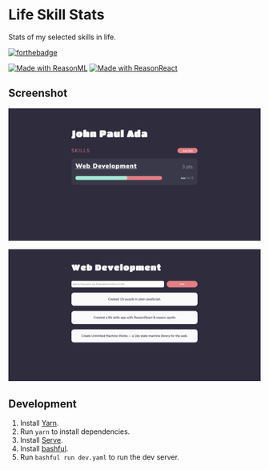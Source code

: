 # Life Skill Stats
Stats of my selected skills in life.

[![forthebadge](https://forthebadge.com/images/badges/powered-by-electricity.svg)](https://forthebadge.com)

[![Made with ReasonML](https://img.shields.io/badge/Made%20with-ReasonML-red.svg?longCache=true&style=for-the-badge)](https://reasonml.github.io/)
[![Made with ReasonReact](https://img.shields.io/badge/Made%20with-ReasonReact-29B6F6.svg?longCache=true&style=for-the-badge)](https://reasonml.github.io/reason-react/en/)

## Screenshot
![Skill List](screenshot-1.png)

![Activity List](screenshot-2.png)

## Development
1. Install [Yarn](https://yarnpkg.com).
2. Run `yarn` to install dependencies.
3. Install [Serve](https://www.npmjs.com/package/serve).
4. Install [bashful](https://github.com/wagoodman/bashful).
5. Run `bashful run dev.yaml` to run the dev server.